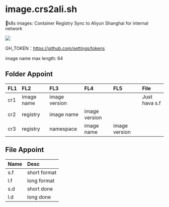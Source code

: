 # image.crs2ali.sh
💪k8s images: Container Registry Sync to Aliyun Shanghai for internal network

[![][travis img]][travis]

GH_TOKEN：<https://github.com/settings/tokens>

image name max length: 64


## Folder Appoint
| FL1  | FL2        | FL3           | FL4           | FL5           | File          | 
| :--- | :--------- | :------------ | :------------ | :------------ | :------------ | 
| cr1  | image name | image version |               |               | Just hava s.f | 
| cr2  | registry   | image name    | image version |               |               | 
| cr3  | registry   | namespace     | image name    | image version |               | 

## File Appoint
| Name | Desc         |
| :--- | :----------- |
| s.f  | short format |
| l.f  | long format  |
| s.d  | short done   |
| l.d  | long done    |

[travis]:https://travis-ci.org/ShaneKing/image.crs2ali.sh
[travis img]:https://travis-ci.org/ShaneKing/image.crs2ali.sh.svg?branch=master

